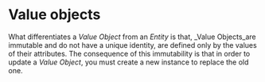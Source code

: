 # Value objects

What differentiates a _Value Object_ from an _Entity_ is that, _Value Objects_are immutable and do not have a unique identity, are defined only by the values of their attributes. The consequence of this immutability is that in order to update a _Value Object_, you must create a new instance to replace the old one.
